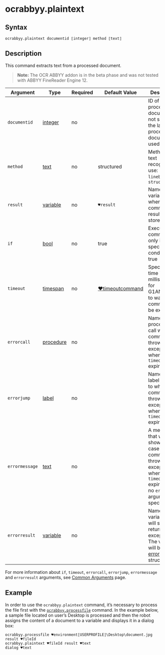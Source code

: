 # ocrabbyy.plaintext

## Syntax

```G1ANT
ocrabbyy.plaintext documentid ⟦integer⟧ method ⟦text⟧
```

## Description

This command extracts text from a processed document.

> **Note:** The OCR ABBYY addon is in the beta phase and was not tested with ABBYY FineReader Engine 12.

| Argument | Type | Required | Default Value | Description |
| -------- | ---- | -------- | ------------- | ----------- |
|`documentid`| [integer](https://manual.g1ant.com/link/G1ANT.Language/G1ANT.Language/Structures/IntegerStructure.md) | no |  | ID of a processed document. If not specified, the last processed document is used |
|`method`| [text](https://manual.g1ant.com/link/G1ANT.Language/G1ANT.Language/Structures/TextStructure.md) | no | structured | Method of text recognition to use: `linebyline` or `structured` |
| `result`       | [variable](https://manual.g1ant.com/link/G1ANT.Language/G1ANT.Language/Structures/VariableStructure.md) | no       | `♥result`                                                   | Name of a variable where the command's result will be stored |
| `if`           | [bool](https://manual.g1ant.com/link/G1ANT.Language/G1ANT.Language/Structures/BooleanStructure.md) | no       | true                                                        | Executes the command only if a specified condition is true   |
| `timeout`      | [timespan](https://manual.g1ant.com/link/G1ANT.Language/G1ANT.Language/Structures/TimeSpanStructure.md) | no       | [♥timeoutcommand](https://manual.g1ant.com/link/G1ANT.Language/G1ANT.Addon.Core/Variables/TimeoutCommandVariable.md) | Specifies time in milliseconds for G1ANT.Robot to wait for the command to be executed |
| `errorcall`    | [procedure](https://manual.g1ant.com/link/G1ANT.Language/G1ANT.Language/Structures/ProcedureStructure.md) | no       |                                                             | Name of a procedure to call when the command throws an exception or when a given `timeout` expires |
| `errorjump`    | [label](https://manual.g1ant.com/link/G1ANT.Language/G1ANT.Language/Structures/LabelStructure.md) | no       |                                                             | Name of the label to jump to when the command throws an exception or when a given `timeout` expires |
| `errormessage` | [text](https://manual.g1ant.com/link/G1ANT.Language/G1ANT.Language/Structures/TextStructure.md) | no       |                                                             | A message that will be shown in case the command throws an exception or when a given `timeout` expires, and no `errorjump` argument is specified |
| `errorresult`  | [variable](https://manual.g1ant.com/link/G1ANT.Language/G1ANT.Language/Structures/VariableStructure.md) | no       |                                                             | Name of a variable that will store the returned exception. The variable will be of [error](https://manual.g1ant.com/link/G1ANT.Language/G1ANT.Language/Structures/ErrorStructure.md) structure  |

For more information about `if`, `timeout`, `errorcall`, `errorjump`, `errormessage` and `errorresult` arguments, see [Common Arguments](https://manual.g1ant.com/link/G1ANT.Manual/appendices/common-arguments.md) page.

## Example

In order to use the `ocrabbyy.plaintext` command, it’s necessary to process the file first with the [`ocrabbyy.processfile`](https://manual.g1ant.com/link/G1ANT.Addon.Ocr.AbbyyFineReader/G1ANT.Addon.Ocr.AbbyyFineReader/Commands/OcrAbbyyProcessFileCommand.md) command. In the example below, a sample file located on user’s Desktop is processed and then the robot assigns the content of a document to a variable and displays it in a dialog box:

```
ocrabbyy.processfile ♥environment⟦USERPROFILE⟧\Desktop\document.jpg result ♥fileId
ocrabbyy.plaintext ♥fileId result ♥text
dialog ♥text
```



